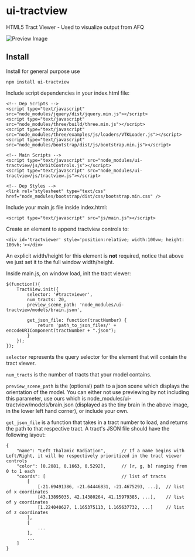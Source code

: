 # ui-tractview
HTML5 Tract Viewer - Used to visualize output from AFQ

![Preview Image](https://raw.githubusercontent.com/stevengeeky/ui-tractview/modular/images/preview.png)

## Install

Install for general purpose use

```
npm install ui-tractview
```

Include script dependencies in your index.html file:

```
<!-- Dep Scripts -->
<script type="text/javascript" src="node_modules/jquery/dist/jquery.min.js"></script>
<script type="text/javascript" src="node_modules/three/build/three.min.js"></script>
<script type="text/javascript" src="node_modules/three/examples/js/loaders/VTKLoader.js"></script>
<script type="text/javascript" src="node_modules/bootstrap/dist/js/bootstrap.min.js"></script>

<!-- Main Scripts -->
<script type="text/javascript" src="node_modules/ui-tractview/js/OrbitControls.js"></script>
<script type="text/javascript" src="node_modules/ui-tractview/js/tractview.js"></script>

<!-- Dep Styles -->
<link rel="stylesheet" type="text/css" href="node_modules/bootstrap/dist/css/bootstrap.min.css" />
```

Include your main.js file inside index.html:

`<script type="text/javascript" src="js/main.js"></script>`

Create an element to append tractview controls to:

`<div id='tractviewer' style='position:relative; width:100vw; height: 100vh;'></div>`

An explicit width/height for this element is **not** required, notice that above we just set it to the full window width/height.

Inside main.js, on window load, init the tract viewer:

```
$(function(){
    TractView.init({
        selector: '#tractviewer',
        num_tracts: 20,
        preview_scene_path: 'node_modules/ui-tractview/models/brain.json',
        
        get_json_file: function(tractNumber) {
            return 'path_to_json_files/' + encodeURIComponent(tractNumber + ".json");
        }
    });
});
```

`selector` represents the query selector for the element that will contain the tract viewer.

`num_tracts` is the number of tracts that your model contains.

`preview_scene_path` is the (optional) path to a json scene which displays the orientation of the model. You can either not use previewing by not including this parameter, use ours which is node_modules/ui-tractview/models/brain.json (displayed as the tiny brain in the above image, in the lower left hand corner), or include your own.

`get_json_file` is a function that takes in a tract number to load, and returns the path to that respective tract. A tract's JSON file should have the following layout:

```
{
    "name": "Left Thalamic Radiation",      // If a name begins with Left/Right, it will be respectively prioritized in the tract viewer controls
    "color": [0.2081, 0.1663, 0.5292],      // [r, g, b] ranging from 0 to 1 each
    "coords": [                             // list of tracts
        [
            [-21.69491386, -21.64446831, -21.4675293, ...],  // list of x coordinates
            [43.13895035, 42.14380264, 41.15979385, ...],    // list of y coordinates
            [1.224040627, 1.165375113, 1.165637732, ...]     // list of z coordinates
        ],
        [
            ...
        ],
        ...
    ]
}
```